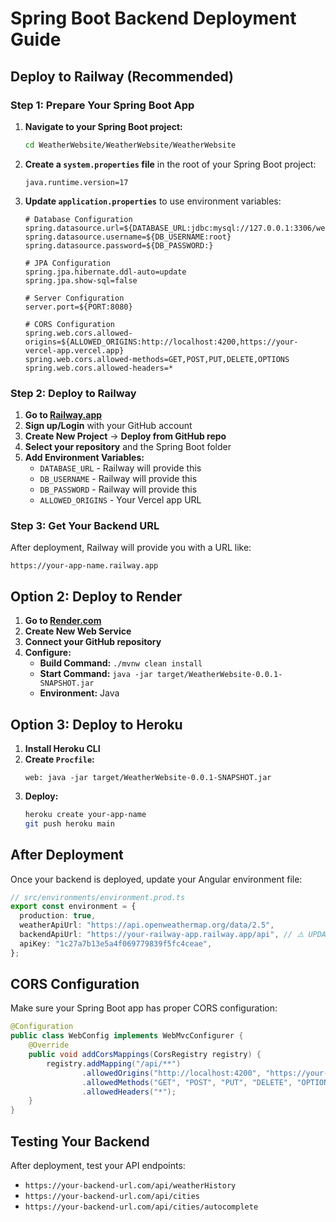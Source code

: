 # Spring Boot Backend Deployment Guide

## Deploy to Railway (Recommended)

### Step 1: Prepare Your Spring Boot App

1. **Navigate to your Spring Boot project:**

   ```bash
   cd WeatherWebsite/WeatherWebsite/WeatherWebsite
   ```

2. **Create a `system.properties` file** in the root of your Spring Boot project:

   ```properties
   java.runtime.version=17
   ```

3. **Update `application.properties`** to use environment variables:

   ```properties
   # Database Configuration
   spring.datasource.url=${DATABASE_URL:jdbc:mysql://127.0.0.1:3306/weatherHistory}
   spring.datasource.username=${DB_USERNAME:root}
   spring.datasource.password=${DB_PASSWORD:}

   # JPA Configuration
   spring.jpa.hibernate.ddl-auto=update
   spring.jpa.show-sql=false

   # Server Configuration
   server.port=${PORT:8080}

   # CORS Configuration
   spring.web.cors.allowed-origins=${ALLOWED_ORIGINS:http://localhost:4200,https://your-vercel-app.vercel.app}
   spring.web.cors.allowed-methods=GET,POST,PUT,DELETE,OPTIONS
   spring.web.cors.allowed-headers=*
   ```

### Step 2: Deploy to Railway

1. **Go to [Railway.app](https://railway.app)**
2. **Sign up/Login** with your GitHub account
3. **Create New Project** → **Deploy from GitHub repo**
4. **Select your repository** and the Spring Boot folder
5. **Add Environment Variables:**
   - `DATABASE_URL` - Railway will provide this
   - `DB_USERNAME` - Railway will provide this
   - `DB_PASSWORD` - Railway will provide this
   - `ALLOWED_ORIGINS` - Your Vercel app URL

### Step 3: Get Your Backend URL

After deployment, Railway will provide you with a URL like:

```
https://your-app-name.railway.app
```

## Option 2: Deploy to Render

1. **Go to [Render.com](https://render.com)**
2. **Create New Web Service**
3. **Connect your GitHub repository**
4. **Configure:**
   - **Build Command:** `./mvnw clean install`
   - **Start Command:** `java -jar target/WeatherWebsite-0.0.1-SNAPSHOT.jar`
   - **Environment:** Java

## Option 3: Deploy to Heroku

1. **Install Heroku CLI**
2. **Create `Procfile`:**
   ```
   web: java -jar target/WeatherWebsite-0.0.1-SNAPSHOT.jar
   ```
3. **Deploy:**
   ```bash
   heroku create your-app-name
   git push heroku main
   ```

## After Deployment

Once your backend is deployed, update your Angular environment file:

```typescript
// src/environments/environment.prod.ts
export const environment = {
  production: true,
  weatherApiUrl: "https://api.openweathermap.org/data/2.5",
  backendApiUrl: "https://your-railway-app.railway.app/api", // ⚠️ UPDATE THIS
  apiKey: "1c27a7b13e5a4f069779839f5fc4ceae",
};
```

## CORS Configuration

Make sure your Spring Boot app has proper CORS configuration:

```java
@Configuration
public class WebConfig implements WebMvcConfigurer {
    @Override
    public void addCorsMappings(CorsRegistry registry) {
        registry.addMapping("/api/**")
                .allowedOrigins("http://localhost:4200", "https://your-vercel-app.vercel.app")
                .allowedMethods("GET", "POST", "PUT", "DELETE", "OPTIONS")
                .allowedHeaders("*");
    }
}
```

## Testing Your Backend

After deployment, test your API endpoints:

- `https://your-backend-url.com/api/weatherHistory`
- `https://your-backend-url.com/api/cities`
- `https://your-backend-url.com/api/cities/autocomplete`
